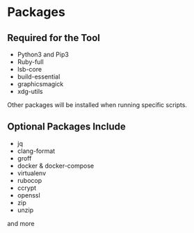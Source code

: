 # Packages

## Required for the Tool

- Python3 and Pip3
- Ruby-full
- lsb-core
- build-essential
- graphicsmagick
- xdg-utils

Other packages will be installed when running specific scripts.

## Optional Packages Include

- jq
- clang-format
- groff
- docker & docker-compose
- virtualenv
- rubocop
- ccrypt
- openssl
- zip
- unzip

and more
